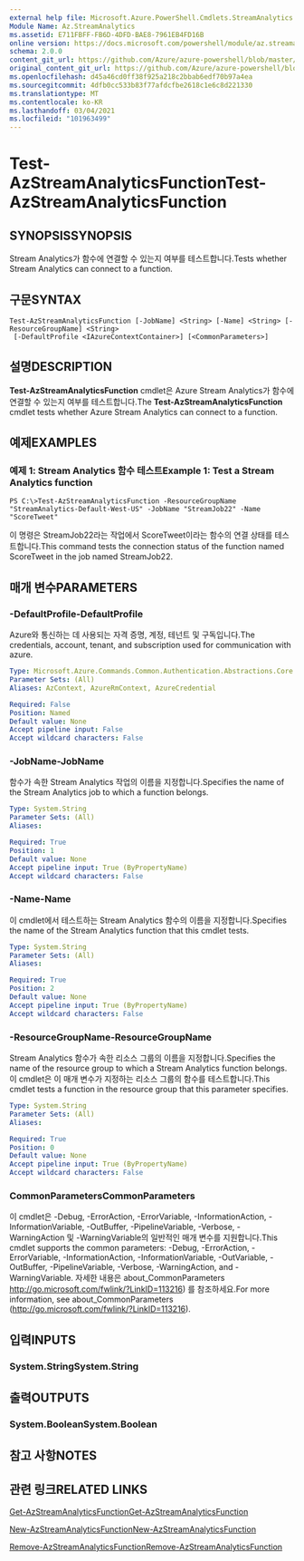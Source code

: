 ```yaml
---
external help file: Microsoft.Azure.PowerShell.Cmdlets.StreamAnalytics.dll-Help.xml
Module Name: Az.StreamAnalytics
ms.assetid: E711FBFF-FB6D-4DFD-BAE8-7961EB4FD16B
online version: https://docs.microsoft.com/powershell/module/az.streamanalytics/test-azstreamanalyticsfunction
schema: 2.0.0
content_git_url: https://github.com/Azure/azure-powershell/blob/master/src/StreamAnalytics/StreamAnalytics/help/Test-AzStreamAnalyticsFunction.md
original_content_git_url: https://github.com/Azure/azure-powershell/blob/master/src/StreamAnalytics/StreamAnalytics/help/Test-AzStreamAnalyticsFunction.md
ms.openlocfilehash: d45a46cd0ff38f925a218c2bbab6edf70b97a4ea
ms.sourcegitcommit: 4dfb0cc533b83f77afdcfbe2618c1e6c8d221330
ms.translationtype: MT
ms.contentlocale: ko-KR
ms.lasthandoff: 03/04/2021
ms.locfileid: "101963499"
---
```

# <span data-ttu-id="e888d-101">Test-AzStreamAnalyticsFunction</span><span class="sxs-lookup"><span data-stu-id="e888d-101">Test-AzStreamAnalyticsFunction</span></span>

## <span data-ttu-id="e888d-102">SYNOPSIS</span><span class="sxs-lookup"><span data-stu-id="e888d-102">SYNOPSIS</span></span>
<span data-ttu-id="e888d-103">Stream Analytics가 함수에 연결할 수 있는지 여부를 테스트합니다.</span><span class="sxs-lookup"><span data-stu-id="e888d-103">Tests whether Stream Analytics can connect to a function.</span></span>

## <span data-ttu-id="e888d-104">구문</span><span class="sxs-lookup"><span data-stu-id="e888d-104">SYNTAX</span></span>

```
Test-AzStreamAnalyticsFunction [-JobName] <String> [-Name] <String> [-ResourceGroupName] <String>
 [-DefaultProfile <IAzureContextContainer>] [<CommonParameters>]
```

## <span data-ttu-id="e888d-105">설명</span><span class="sxs-lookup"><span data-stu-id="e888d-105">DESCRIPTION</span></span>
<span data-ttu-id="e888d-106">**Test-AzStreamAnalyticsFunction** cmdlet은 Azure Stream Analytics가 함수에 연결할 수 있는지 여부를 테스트합니다.</span><span class="sxs-lookup"><span data-stu-id="e888d-106">The **Test-AzStreamAnalyticsFunction** cmdlet tests whether Azure Stream Analytics can connect to a function.</span></span>

## <span data-ttu-id="e888d-107">예제</span><span class="sxs-lookup"><span data-stu-id="e888d-107">EXAMPLES</span></span>

### <span data-ttu-id="e888d-108">예제 1: Stream Analytics 함수 테스트</span><span class="sxs-lookup"><span data-stu-id="e888d-108">Example 1: Test a Stream Analytics function</span></span>
```
PS C:\>Test-AzStreamAnalyticsFunction -ResourceGroupName "StreamAnalytics-Default-West-US" -JobName "StreamJob22" -Name "ScoreTweet"
```

<span data-ttu-id="e888d-109">이 명령은 StreamJob22라는 작업에서 ScoreTweet이라는 함수의 연결 상태를 테스트합니다.</span><span class="sxs-lookup"><span data-stu-id="e888d-109">This command tests the connection status of the function named ScoreTweet in the job named StreamJob22.</span></span>

## <span data-ttu-id="e888d-110">매개 변수</span><span class="sxs-lookup"><span data-stu-id="e888d-110">PARAMETERS</span></span>

### <span data-ttu-id="e888d-111">-DefaultProfile</span><span class="sxs-lookup"><span data-stu-id="e888d-111">-DefaultProfile</span></span>
<span data-ttu-id="e888d-112">Azure와 통신하는 데 사용되는 자격 증명, 계정, 테넌트 및 구독입니다.</span><span class="sxs-lookup"><span data-stu-id="e888d-112">The credentials, account, tenant, and subscription used for communication with azure.</span></span>

```yaml
Type: Microsoft.Azure.Commands.Common.Authentication.Abstractions.Core.IAzureContextContainer
Parameter Sets: (All)
Aliases: AzContext, AzureRmContext, AzureCredential

Required: False
Position: Named
Default value: None
Accept pipeline input: False
Accept wildcard characters: False
```

### <span data-ttu-id="e888d-113">-JobName</span><span class="sxs-lookup"><span data-stu-id="e888d-113">-JobName</span></span>
<span data-ttu-id="e888d-114">함수가 속한 Stream Analytics 작업의 이름을 지정합니다.</span><span class="sxs-lookup"><span data-stu-id="e888d-114">Specifies the name of the Stream Analytics job to which a function belongs.</span></span>

```yaml
Type: System.String
Parameter Sets: (All)
Aliases:

Required: True
Position: 1
Default value: None
Accept pipeline input: True (ByPropertyName)
Accept wildcard characters: False
```

### <span data-ttu-id="e888d-115">-Name</span><span class="sxs-lookup"><span data-stu-id="e888d-115">-Name</span></span>
<span data-ttu-id="e888d-116">이 cmdlet에서 테스트하는 Stream Analytics 함수의 이름을 지정합니다.</span><span class="sxs-lookup"><span data-stu-id="e888d-116">Specifies the name of the Stream Analytics function that this cmdlet tests.</span></span>

```yaml
Type: System.String
Parameter Sets: (All)
Aliases:

Required: True
Position: 2
Default value: None
Accept pipeline input: True (ByPropertyName)
Accept wildcard characters: False
```

### <span data-ttu-id="e888d-117">-ResourceGroupName</span><span class="sxs-lookup"><span data-stu-id="e888d-117">-ResourceGroupName</span></span>
<span data-ttu-id="e888d-118">Stream Analytics 함수가 속한 리소스 그룹의 이름을 지정합니다.</span><span class="sxs-lookup"><span data-stu-id="e888d-118">Specifies the name of the resource group to which a Stream Analytics function belongs.</span></span>
<span data-ttu-id="e888d-119">이 cmdlet은 이 매개 변수가 지정하는 리소스 그룹의 함수를 테스트합니다.</span><span class="sxs-lookup"><span data-stu-id="e888d-119">This cmdlet tests a function in the resource group that this parameter specifies.</span></span>

```yaml
Type: System.String
Parameter Sets: (All)
Aliases:

Required: True
Position: 0
Default value: None
Accept pipeline input: True (ByPropertyName)
Accept wildcard characters: False
```

### <span data-ttu-id="e888d-120">CommonParameters</span><span class="sxs-lookup"><span data-stu-id="e888d-120">CommonParameters</span></span>
<span data-ttu-id="e888d-121">이 cmdlet은 -Debug, -ErrorAction, -ErrorVariable, -InformationAction, -InformationVariable, -OutBuffer, -PipelineVariable, -Verbose, -WarningAction 및 -WarningVariable의 일반적인 매개 변수를 지원합니다.</span><span class="sxs-lookup"><span data-stu-id="e888d-121">This cmdlet supports the common parameters: -Debug, -ErrorAction, -ErrorVariable, -InformationAction, -InformationVariable, -OutVariable, -OutBuffer, -PipelineVariable, -Verbose, -WarningAction, and -WarningVariable.</span></span> <span data-ttu-id="e888d-122">자세한 내용은 about_CommonParameters http://go.microsoft.com/fwlink/?LinkID=113216) 를 참조하세요.</span><span class="sxs-lookup"><span data-stu-id="e888d-122">For more information, see about_CommonParameters (http://go.microsoft.com/fwlink/?LinkID=113216).</span></span>

## <span data-ttu-id="e888d-123">입력</span><span class="sxs-lookup"><span data-stu-id="e888d-123">INPUTS</span></span>

### <span data-ttu-id="e888d-124">System.String</span><span class="sxs-lookup"><span data-stu-id="e888d-124">System.String</span></span>

## <span data-ttu-id="e888d-125">출력</span><span class="sxs-lookup"><span data-stu-id="e888d-125">OUTPUTS</span></span>

### <span data-ttu-id="e888d-126">System.Boolean</span><span class="sxs-lookup"><span data-stu-id="e888d-126">System.Boolean</span></span>

## <span data-ttu-id="e888d-127">참고 사항</span><span class="sxs-lookup"><span data-stu-id="e888d-127">NOTES</span></span>

## <span data-ttu-id="e888d-128">관련 링크</span><span class="sxs-lookup"><span data-stu-id="e888d-128">RELATED LINKS</span></span>

[<span data-ttu-id="e888d-129">Get-AzStreamAnalyticsFunction</span><span class="sxs-lookup"><span data-stu-id="e888d-129">Get-AzStreamAnalyticsFunction</span></span>](./Get-AzStreamAnalyticsFunction.md)

[<span data-ttu-id="e888d-130">New-AzStreamAnalyticsFunction</span><span class="sxs-lookup"><span data-stu-id="e888d-130">New-AzStreamAnalyticsFunction</span></span>](./New-AzStreamAnalyticsFunction.md)

[<span data-ttu-id="e888d-131">Remove-AzStreamAnalyticsFunction</span><span class="sxs-lookup"><span data-stu-id="e888d-131">Remove-AzStreamAnalyticsFunction</span></span>](./Remove-AzStreamAnalyticsFunction.md)


